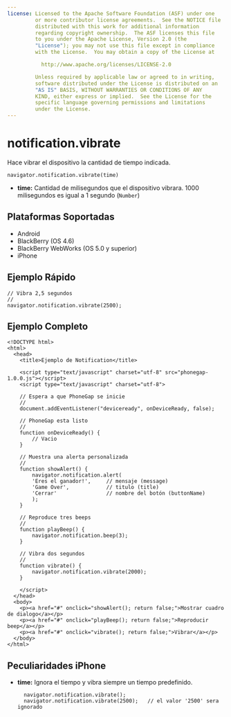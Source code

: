 ```yaml
---
license: Licensed to the Apache Software Foundation (ASF) under one
         or more contributor license agreements.  See the NOTICE file
         distributed with this work for additional information
         regarding copyright ownership.  The ASF licenses this file
         to you under the Apache License, Version 2.0 (the
         "License"); you may not use this file except in compliance
         with the License.  You may obtain a copy of the License at

           http://www.apache.org/licenses/LICENSE-2.0

         Unless required by applicable law or agreed to in writing,
         software distributed under the License is distributed on an
         "AS IS" BASIS, WITHOUT WARRANTIES OR CONDITIONS OF ANY
         KIND, either express or implied.  See the License for the
         specific language governing permissions and limitations
         under the License.
---
```


notification.vibrate
====================

Hace vibrar el dispositivo la cantidad de tiempo indicada.

    navigator.notification.vibrate(time)

- __time:__ Cantidad de milisegundos que el dispositivo vibrara. 1000 milisegundos es igual a 1 segundo (`Number`)

Plataformas Soportadas
----------------------

- Android
- BlackBerry (OS 4.6)
- BlackBerry WebWorks (OS 5.0 y superior)
- iPhone

Ejemplo Rápido
--------------

    // Vibra 2,5 segundos
    //
    navigator.notification.vibrate(2500);

Ejemplo Completo
----------------
    
    <!DOCTYPE html>
    <html>
      <head>
        <title>Ejemplo de Notification</title>

        <script type="text/javascript" charset="utf-8" src="phonegap-1.0.0.js"></script>
        <script type="text/javascript" charset="utf-8">

        // Espera a que PhoneGap se inicie
        //
        document.addEventListener("deviceready", onDeviceReady, false);

        // PhoneGap esta listo
        //
        function onDeviceReady() {
            // Vacio
        }
    
        // Muestra una alerta personalizada
        //
        function showAlert() {
		    navigator.notification.alert(
			'Eres el ganador!',     // mensaje (message)
			'Game Over',            // titulo (title)
			'Cerrar'                // nombre del botón (buttonName)
		    );
        }
    
        // Reproduce tres beeps
        //
        function playBeep() {
            navigator.notification.beep(3);
        }
    
        // Vibra dos segundos
        //
        function vibrate() {
            navigator.notification.vibrate(2000);
        }

        </script>
      </head>
      <body>
        <p><a href="#" onclick="showAlert(); return false;">Mostrar cuadro de dialogo</a></p>
        <p><a href="#" onclick="playBeep(); return false;">Reproducir beep</a></p>
        <p><a href="#" onclick="vibrate(); return false;">Vibrar</a></p>
      </body>
    </html>

Peculiaridades iPhone
---------------------

- __time:__ Ignora el tiempo y vibra siempre un tiempo predefinido.

        navigator.notification.vibrate();
        navigator.notification.vibrate(2500);   // el valor '2500' sera ignorado
